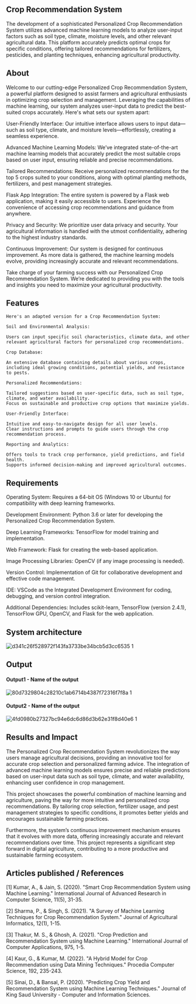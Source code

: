 ## Crop Recommendation System
The development of a sophisticated Personalized Crop Recommendation System utilizes advanced machine learning models to analyze user-input factors such as soil type, climate, moisture levels, and other relevant agricultural data. This platform accurately predicts optimal crops for specific conditions, offering tailored recommendations for fertilizers, pesticides, and planting techniques, enhancing agricultural productivity.

## About
Welcome to our cutting-edge Personalized Crop Recommendation System, a powerful platform designed to assist farmers and agricultural enthusiasts in optimizing crop selection and management. Leveraging the capabilities of machine learning, our system analyzes user-input data to predict the best-suited crops accurately. Here's what sets our system apart:

User-Friendly Interface: Our intuitive interface allows users to input data—such as soil type, climate, and moisture levels—effortlessly, creating a seamless experience.

Advanced Machine Learning Models: We’ve integrated state-of-the-art machine learning models that accurately predict the most suitable crops based on user input, ensuring reliable and precise recommendations.

Tailored Recommendations: Receive personalized recommendations for the top 5 crops suited to your conditions, along with optimal planting methods, fertilizers, and pest management strategies.

Flask App Integration: The entire system is powered by a Flask web application, making it easily accessible to users. Experience the convenience of accessing crop recommendations and guidance from anywhere.

Privacy and Security: We prioritize user data privacy and security. Your agricultural information is handled with the utmost confidentiality, adhering to the highest industry standards.

Continuous Improvement: Our system is designed for continuous improvement. As more data is gathered, the machine learning models evolve, providing increasingly accurate and relevant recommendations.

Take charge of your farming success with our Personalized Crop Recommendation System. We’re dedicated to providing you with the tools and insights you need to maximize your agricultural productivity.

## Features
```
Here's an adapted version for a Crop Recommendation System:

Soil and Environmental Analysis:

Users can input specific soil characteristics, climate data, and other relevant agricultural factors for personalized crop recommendations.

Crop Database:

An extensive database containing details about various crops, including ideal growing conditions, potential yields, and resistance to pests.

Personalized Recommendations:

Tailored suggestions based on user-specific data, such as soil type, climate, and water availability.
Focus on sustainable and productive crop options that maximize yields.

User-Friendly Interface:

Intuitive and easy-to-navigate design for all user levels.
Clear instructions and prompts to guide users through the crop recommendation process.

Reporting and Analytics:

Offers tools to track crop performance, yield predictions, and field health.
Supports informed decision-making and improved agricultural outcomes.
```

## Requirements
Operating System: Requires a 64-bit OS (Windows 10 or Ubuntu) for compatibility with deep learning frameworks.

Development Environment: Python 3.6 or later for developing the Personalized Crop Recommendation System.

Deep Learning Frameworks: TensorFlow for model training and implementation.

Web Framework: Flask for creating the web-based application.

Image Processing Libraries: OpenCV (if any image processing is needed).

Version Control: Implementation of Git for collaborative development and effective code management.

IDE: VSCode as the Integrated Development Environment for coding, debugging, and version control integration.

Additional Dependencies: Includes scikit-learn, TensorFlow (version 2.4.1), TensorFlow GPU, OpenCV, and Flask for the web application.
<!--Embed the system architecture diagram as shown below-->

## System architecture
![d341c26f528972f143fa3733be34bcb5d3cc6535 1](https://github.com/user-attachments/assets/3eb13109-a7e2-449b-a20e-9d166de3c648)



## Output

<!--Embed the Output picture at respective places as shown below as shown below-->
#### Output1 - Name of the output

![80d7329804c28210c1ab6714b4387f72316f7f8a 1](https://github.com/user-attachments/assets/b0fc6975-326a-4687-b961-842a12a6cebb)


#### Output2 - Name of the output
![4fd0980b27327bc94e6dc6d86d3b62e31f8d40e6 1](https://github.com/user-attachments/assets/4e9de903-bb39-48fc-bea1-1e5e24807a54)




## Results and Impact
The Personalized Crop Recommendation System revolutionizes the way users manage agricultural decisions, providing an innovative tool for accurate crop selection and personalized farming advice. The integration of advanced machine learning models ensures precise and reliable predictions based on user-input data such as soil type, climate, and water availability, enhancing user confidence in crop management.

This project showcases the powerful combination of machine learning and agriculture, paving the way for more intuitive and personalized crop recommendations. By tailoring crop selection, fertilizer usage, and pest management strategies to specific conditions, it promotes better yields and encourages sustainable farming practices.

Furthermore, the system’s continuous improvement mechanism ensures that it evolves with more data, offering increasingly accurate and relevant recommendations over time. This project represents a significant step forward in digital agriculture, contributing to a more productive and sustainable farming ecosystem.

## Articles published / References
[1] Kumar, A., & Jain, S. (2020). "Smart Crop Recommendation System using Machine Learning." International Journal of Advanced Research in Computer Science, 11(5), 31-35.

[2] Sharma, P., & Singh, S. (2021). "A Survey of Machine Learning Techniques for Crop Recommendation System." Journal of Agricultural Informatics, 12(1), 1-15.

[3] Thakur, M. S., & Ghosh, A. (2021). "Crop Prediction and Recommendation System using Machine Learning." International Journal of Computer Applications, 975, 1-5.

[4] Kaur, G., & Kumar, M. (2022). "A Hybrid Model for Crop Recommendation using Data Mining Techniques." Procedia Computer Science, 192, 235-243.

[5] Sinai, D., & Bansal, P. (2020). "Predicting Crop Yield and Recommendation System using Machine Learning Techniques." Journal of King Saud University - Computer and Information Sciences.




